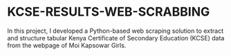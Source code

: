 # KCSE-RESULTS-WEB-SCRABBING
In this project, I developed a Python-based web scraping solution to extract and structure tabular Kenya Certificate of Secondary Education (KCSE) data from the webpage of Moi Kapsowar Girls.
